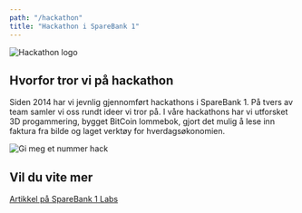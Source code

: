 ```yaml
---
path: "/hackathon"
title: "Hackathon i SpareBank 1"
---
```


![Hackathon logo](/img/Hackathon-logo.png)

## Hvorfor tror vi på hackathon
Siden 2014 har vi jevnlig gjennomført hackathons i SpareBank 1. På tvers av team samler vi oss rundt ideer vi tror på. I våre hackathons har vi utforsket 3D progammering, bygget BitCoin lommebok, gjort det mulig å lese inn faktura fra bilde og laget verktøy for hverdagsøkonomien.

![Gi meg et nummer hack](/img/Gi-meg-et-nummer_profil.jpg)

## Vil du vite mer
[Artikkel på SpareBank 1 Labs](https://labs.sparebank1.no/2017/11/23/hvordan-rigge-til-hackathon-i-en-stor-bedrift/)

